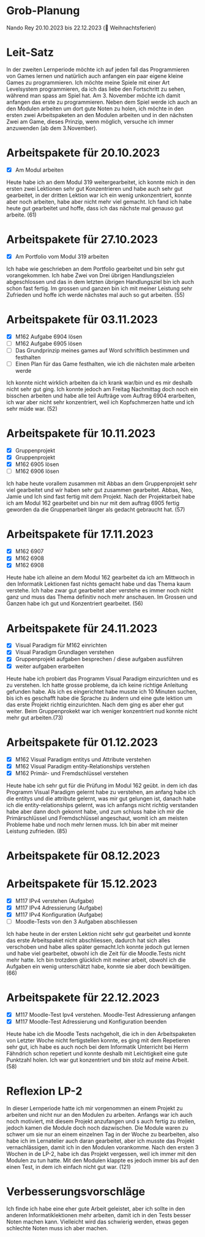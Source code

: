 # Grob-Planung

Nando Rey
20.10.2023 bis 22.12.2023 (🎄 Weihnachtsferien)

# Leit-Satz

In der zweiten Lernperiode möchte ich auf jeden fall das Programmieren von Games lernen und natürlich auch anfangen ein paar eigene kleine Games zu programmieren. Ich möchte meine Spiele mit einer Art Levelsystem programmieren, da ich das liebe den Fortschritt zu sehen, während man spass am Spiel hat. Am 3. November möchte ich damit anfangen das erste zu programmieren. Neben dem Spiel werde ich auch an den Modulen arbeiten um dort gute Noten zu holen, ich möchte in den ersten zwei Arbeitspaketen an den Modulen arbeiten und in den nächsten Zwei am Game, dieses Prinzip, wenn möglich, versuche ich immer anzuwenden (ab dem 3.November).

# Arbeitspakete für 20.10.2023

- [x] Am Modul arbeiten

Heute habe ich an dem Modul 319 weitergearbeitet, ich konnte mich in den ersten zwei Lektionen sehr gut Konzentrieren und habe auch sehr gut gearbeitet, in der dritten Lektion war ich ein wenig unkonzentriert, konnte aber noch arbeiten, habe aber nicht mehr viel gemacht. Ich fand ich habe heute gut gearbeitet und hoffe, dass ich das nächste mal genauso gut arbeite. (61)

# Arbeitspakete für 27.10.2023

- [x] Am Portfolio vom Modul 319 arbeiten

Ich habe wie geschrieben an dem Portfolio gearbeitet und bin sehr gut vorangekommen. Ich habe Zwei von Drei übrigen Handlungszielen abgeschlossen und das in dem letzten übrigen Handlungsziel bin ich auch schon fast fertig. Im grossen und ganzen bin ich mit meiner Leistung sehr Zufrieden und hoffe ich werde nächstes mal auch so gut arbeiten. (55)

# Arbeitspakete für 03.11.2023

- [x] M162 Aufgabe 6904 lösen
- [ ] M162 Aufgabe 6905 lösen
- [ ] Das Grundprinzip meines games auf Word schriftlich bestimmen und festhalten
- [ ] Einen Plan für das Game festhalten, wie ich die nächsten male arbeiten werde

Ich konnte nicht wirklich arbeiten da ich krank war/bin und es mir deshalb nicht sehr gut ging. Ich konnte jedoch am Freitag Nachmittag doch noch ein bisschen arbeiten und habe alle teil Aufträge vom Auftrag 6904 erarbeiten, ich war aber nicht sehr konzentriert, weil ich Kopfschmerzen hatte und ich sehr müde war. (52)

# Arbeitspakete für 10.11.2023

- [x] Gruppenprojekt
- [x] Gruppenprojekt
- [x] M162 6905 lösen
- [ ] M162 6906 lösen

Ich habe heute vorallem zusammen mit Abbas an dem Gruppenprojekt sehr viel gearbeitet und wir haben sehr gut zusammen gearbeitet. Abbas, Neo, Jamie und Ich sind fast fertig mit dem Projekt. Nach der Projektarbeit habe ich am Modul 162 gearbeitet und bin nur mit dem auftrag 6905 fertig geworden da die Gruppenarbeit länger als gedacht gebraucht hat. (57)

# Arbeitspakete für 17.11.2023

- [x] M162 6907
- [x] M162 6908
- [x] M162 6908

Heute habe ich alleine an dem Modul 162 gearbeitet da ich am Mittwoch in den Informatik Lektionen fast nichts gemacht habe und das Thema kaum verstehe. Ich habe zwar gut gearbeitet aber verstehe es immer noch nicht ganz und muss das Thema definitiv noch mehr anschauen. Im Grossen und Ganzen habe ich gut und Konzentriert gearbeitet. (56)

# Arbeitspakete für 24.11.2023

- [x] Visual Paradigm für M162 einrichten
- [x] Visual Paradigm Grundlagen verstehen
- [x] Gruppenprojekt aufgaben besprechen / diese aufgaben ausführen
- [x] weiter aufgaben erarbeiten

Heute habe ich probiert das Programm Visual Paradigm einzurichten und es zu verstehen. Ich hatte grosse probleme, da ich keine richtige Anleitung gefunden habe. Als ich es eingerichtet habe musste ich 10 Minuten suchen, bis ich es geschafft habe die Sprache zu ändern und eine gute lektion um das erste Projekt richtig einzurichten. Nach dem ging es aber eher gut weiter. Beim Gruppenprokekt war ich weniger konzentriert nud konnte nicht mehr gut arbeiten.(73)

# Arbeitspakete für 01.12.2023

- [x] M162 Visual Paradigm entitys und Attribute verstehen
- [x] M162 Visual Paradigm entity-Relationships verstehen
- [x] M162 Primär- und Fremdschlüssel verstehen

Heute habe ich sehr gut für die Prüfung im Modul 162 geübt. in dem ich das Programm Visual Paradigm gelernt habe zu verstehen, am anfang habe ich die entitys und die attribute gelernt, was mir gut gelungen ist, danach habe ich die entity-relationships gelernt, was ich anfangs nicht richtig verstanden habe aber dann doch gekonnt habe, und zum schluss habe ich mir die Primärschlüssel und Fremdschlüssel angeschaut, womit ich am meisten Probleme habe und noch mehr lernen muss. Ich bin aber mit meiner Leistung zufrieden. (85)

# Arbeitspakete für 08.12.2023



# Arbeitspakete für 15.12.2023

- [x] M117 IPv4 verstehen (Aufgabe)
- [x] M117 IPv4 Adressierung (Aufgabe)
- [x] M117 IPv4 Konfiguration (Aufgabe)
- [ ] Moodle-Tests von den 3 Aufgaben abschliessen

Ich habe heute in der ersten Lektion nicht sehr gut gearbeitet und konnte das erste Arbeitspaket nicht abschliessen, dadurch hat sich alles verschoben und habe alles später gemacht.Ich konnte jedoch gut lernen und habe viel gearbeitet, obwohl ich die Zeit für die Moodle.Tests nicht mehr hatte. Ich bin trotzdem glücklich mit meiner arbeit, obwohl ich die Aufgaben ein wenig unterschätzt habe, konnte sie aber doch bewältigen. (66)

# Arbeitspakete für 22.12.2023

- [x] M117 Moodle-Test Ipv4 verstehen. Moodle-Test Adressierung anfangen
- [x] M117 Moodle-Test Adressierung und Konfiguration beenden

Heute habe ich die Moodle Tests nachgeholt, die ich in den Arbeitspaketen von Letzter Woche nicht fertigstellen konnte, es ging mit dem Repetieren sehr gut, ich habe es auch noch bei dem Informatik Unterricht bei Herrn Fähndrich schon repetiert und konnte deshalb mit Leichtigkeit eine gute Punktzahl holen. Ich war gut konzentriert und bin stolz auf meine Arbeit. (58)

# Reflexion LP-2

In dieser Lernperiode hatte ich mir vorgenommen an einem Projekt zu arbeiten und nicht nur an den Modulen zu arbeiten. Anfangs war ich auch noch motiviert, mit diesem Projekt anzufangen und s auch fertig zu stellen, jedoch kamen die Module doch noch dazwischen. Die Module waren zu schwer um sie nur an einem einzelnen Tag in der Woche zu bearbeiten, also habe ich im Lernatelier auch daran gearbeitet, aber ich musste das Projekt vernachlässigen, damit ich in den Modulen vorankomme. Nach den ersten 3 Wochen in de LP-2, habe ich das Projekt vergessen, weil ich immer mit den Modulen zu tun hatte. Mit den Modulen klappte es jedoch immer bis auf den einen Test, in dem ich einfach nicht gut war. (121)

# Verbesserungsvorschläge

Ich finde ich habe eine eher gute Arbeit geleistet, aber ich sollte in den anderen Informatiklektionen mehr arbeiten, damit ich in den Tests besser Noten machen kann. Vielleicht wird das schwierig werden, etwas gegen schlechte Noten muss ich aber machen.
